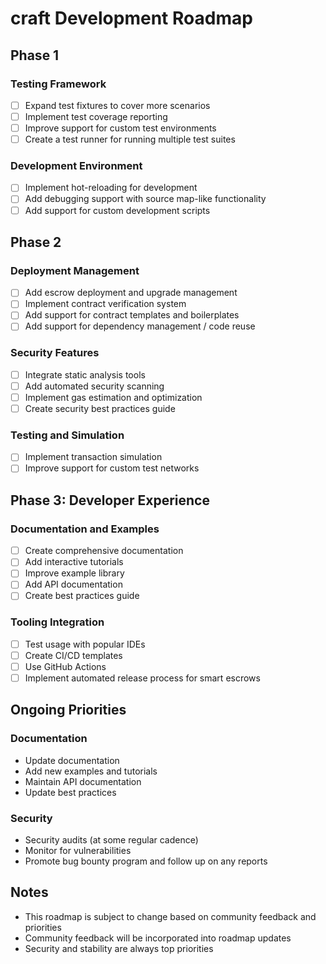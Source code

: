 # craft Development Roadmap

## Phase 1

### Testing Framework
- [ ] Expand test fixtures to cover more scenarios
- [ ] Implement test coverage reporting
- [ ] Improve support for custom test environments
- [ ] Create a test runner for running multiple test suites

### Development Environment
- [ ] Implement hot-reloading for development
- [ ] Add debugging support with source map-like functionality
- [ ] Add support for custom development scripts

## Phase 2

### Deployment Management
- [ ] Add escrow deployment and upgrade management
- [ ] Implement contract verification system
- [ ] Add support for contract templates and boilerplates
- [ ] Add support for dependency management / code reuse

### Security Features
- [ ] Integrate static analysis tools
- [ ] Add automated security scanning
- [ ] Implement gas estimation and optimization
- [ ] Create security best practices guide

### Testing and Simulation
- [ ] Implement transaction simulation
- [ ] Improve support for custom test networks

## Phase 3: Developer Experience

### Documentation and Examples
- [ ] Create comprehensive documentation
- [ ] Add interactive tutorials
- [ ] Improve example library
- [ ] Add API documentation
- [ ] Create best practices guide

### Tooling Integration
- [ ] Test usage with popular IDEs
- [ ] Create CI/CD templates
- [ ] Use GitHub Actions
- [ ] Implement automated release process for smart escrows

## Ongoing Priorities

### Documentation
- Update documentation
- Add new examples and tutorials
- Maintain API documentation
- Update best practices

### Security
- Security audits (at some regular cadence)
- Monitor for vulnerabilities
- Promote bug bounty program and follow up on any reports

## Notes

- This roadmap is subject to change based on community feedback and priorities
- Community feedback will be incorporated into roadmap updates
- Security and stability are always top priorities
